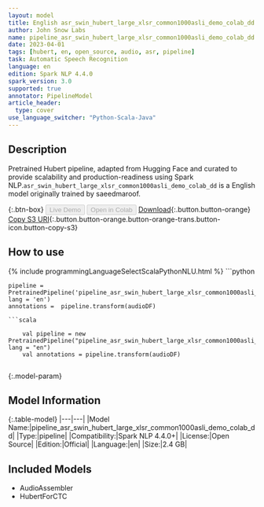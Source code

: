 ```yaml
---
layout: model
title: English asr_swin_hubert_large_xlsr_common1000asli_demo_colab_dd TFHubertForCTC from saeedmaroof
author: John Snow Labs
name: pipeline_asr_swin_hubert_large_xlsr_common1000asli_demo_colab_dd
date: 2023-04-01
tags: [hubert, en, open_source, audio, asr, pipeline]
task: Automatic Speech Recognition
language: en
edition: Spark NLP 4.4.0
spark_version: 3.0
supported: true
annotator: PipelineModel
article_header:
  type: cover
use_language_switcher: "Python-Scala-Java"
---
```


## Description

Pretrained  Hubert  pipeline, adapted from Hugging Face and curated to provide scalability and production-readiness using Spark NLP.`asr_swin_hubert_large_xlsr_common1000asli_demo_colab_dd` is a English model originally trained by saeedmaroof.

{:.btn-box}
<button class="button button-orange" disabled>Live Demo</button>
<button class="button button-orange" disabled>Open in Colab</button>
[Download](https://s3.amazonaws.com/auxdata.johnsnowlabs.com/public/models/pipeline_asr_swin_hubert_large_xlsr_common1000asli_demo_colab_dd_en_4.4.0_3.0_1680370304487.zip){:.button.button-orange}
[Copy S3 URI](s3://auxdata.johnsnowlabs.com/public/models/pipeline_asr_swin_hubert_large_xlsr_common1000asli_demo_colab_dd_en_4.4.0_3.0_1680370304487.zip){:.button.button-orange.button-orange-trans.button-icon.button-copy-s3}

## How to use



<div class="tabs-box" markdown="1">
{% include programmingLanguageSelectScalaPythonNLU.html %}
```python

    pipeline = PretrainedPipeline('pipeline_asr_swin_hubert_large_xlsr_common1000asli_demo_colab_dd', lang = 'en')
    annotations =  pipeline.transform(audioDF)
    
```
```scala

    val pipeline = new PretrainedPipeline("pipeline_asr_swin_hubert_large_xlsr_common1000asli_demo_colab_dd", lang = "en")
    val annotations = pipeline.transform(audioDF)
    
```
</div>

{:.model-param}
## Model Information

{:.table-model}
|---|---|
|Model Name:|pipeline_asr_swin_hubert_large_xlsr_common1000asli_demo_colab_dd|
|Type:|pipeline|
|Compatibility:|Spark NLP 4.4.0+|
|License:|Open Source|
|Edition:|Official|
|Language:|en|
|Size:|2.4 GB|

## Included Models

- AudioAssembler
- HubertForCTC